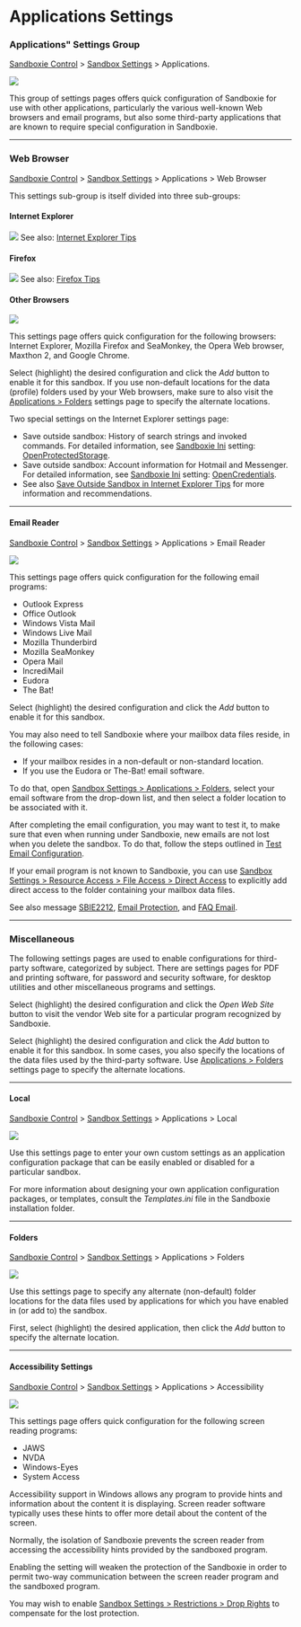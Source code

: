 # Applications Settings

### Applications" Settings Group

[Sandboxie Control](SandboxieControl.md) > [Sandbox Settings](SandboxSettings.md) > Applications.

![](../Media/ApplicationsSettings.png)

This group of settings pages offers quick configuration of Sandboxie for use with other applications, particularly the various well-known Web browsers and email programs, but also some third-party applications that are known to require special configuration in Sandboxie.

* * *

### Web Browser

[Sandboxie Control](SandboxieControl.md) > [Sandbox Settings](SandboxSettings.md) > Applications > Web Browser

This settings sub-group is itself divided into three sub-groups:


#### Internet Explorer
![](../Media/WebBrowserSettings1.png)</td>
See also:   [Internet Explorer Tips](InternetExplorerTips.md)

#### Firefox
![](../Media/WebBrowserSettings2.png)
See also:  [Firefox Tips](FirefoxTips.md)

#### Other Browsers
![](../Media/WebBrowserSettings3.png)</td>


This settings page offers quick configuration for the following browsers: Internet Explorer, Mozilla Firefox and SeaMonkey, the Opera Web browser, Maxthon 2, and Google Chrome.

Select (highlight) the desired configuration and click the _Add_ button to enable it for this sandbox. If you use non-default locations for the data (profile) folders used by your Web browsers, make sure to also visit the [Applications > Folders](ApplicationsSettings#folders) settings page to specify the alternate locations.

Two special settings on the Internet Explorer settings page:

*   Save outside sandbox: History of search strings and invoked commands. For detailed information, see [Sandboxie Ini](SandboxieIni.md) setting: [OpenProtectedStorage](OpenProtectedStorage.md).
*   Save outside sandbox: Account information for Hotmail and Messenger. For detailed information, see [Sandboxie Ini](SandboxieIni.md) setting: [OpenCredentials](OpenCredentials.md).
*   See also [Save Outside Sandbox in Internet Explorer Tips](InternetExplorerTips#SaveOutsideSandbox) for more information and recommendations.

* * *

#### Email Reader

[Sandboxie Control](SandboxieControl.md) > [Sandbox Settings](SandboxSettings.md) > Applications > Email Reader

![](../Media/EmailReaderSettings.png)  

This settings page offers quick configuration for the following email programs:

*   Outlook Express
*   Office Outlook
*   Windows Vista Mail
*   Windows Live Mail
*   Mozilla Thunderbird
*   Mozilla SeaMonkey
*   Opera Mail
*   IncrediMail
*   Eudora
*   The Bat!

Select (highlight) the desired configuration and click the _Add_ button to enable it for this sandbox.

You may also need to tell Sandboxie where your mailbox data files reside, in the following cases:

*   If your mailbox resides in a non-default or non-standard location.
*   If you use the Eudora or The-Bat! email software.

To do that, open [Sandbox Settings > Applications > Folders](ApplicationsSettings.html#folders), select your email software from the drop-down list, and then select a folder location to be associated with it.

After completing the email configuration, you may want to test it, to make sure that even when running under Sandboxie, new emails are not lost when you delete the sandbox. To do that, follow the steps outlined in [Test Email Configuration](TestEmailConfiguration.html).

If your email program is not known to Sandboxie, you can use [Sandbox Settings > Resource Access > File Access > Direct Access](ResourceAccessSettings.html#file) to explicitly add direct access to the folder containing your mailbox data files.

See also message [SBIE2212](SBIE2212.html), [Email Protection](EmailProtection.html), and [FAQ Email](FAQ_Email.html).

* * *

### <a name="misc" id="misc"></a>Miscellaneous

The following settings pages are used to enable configurations for third-party software, categorized by subject. There are settings pages for PDF and printing software, for password and security software, for desktop utilities and other miscellaneous programs and settings.

Select (highlight) the desired configuration and click the _Open Web Site_ button to visit the vendor Web site for a particular program recognized by Sandboxie.

Select (highlight) the desired configuration and click the _Add_ button to enable it for this sandbox. In some cases, you also specify the locations of the data files used by the third-party software. Use [Applications > Folders](ApplicationsSettings#folders) settings page to specify the alternate locations.

* * *

#### Local

[Sandboxie Control](SandboxieControl.md) > [Sandbox Settings](SandboxSettings.md) > Applications > Local

![](../Media/LocalApplicationsSettings.png)

Use this settings page to enter your own custom settings as an application configuration package that can be easily enabled or disabled for a particular sandbox.

For more information about designing your own application configuration packages, or templates, consult the _Templates.ini_ file in the Sandboxie installation folder.

* * *

#### Folders

[Sandboxie Control](SandboxieControl.md) > [Sandbox Settings](SandboxSettings.md) > Applications > Folders

![](../Media/FolderApplicationsSettings.png)

Use this settings page to specify any alternate (non-default) folder locations for the data files used by applications for which you have enabled in (or add to) the sandbox.

First, select (highlight) the desired application, then click the _Add_ button to specify the alternate location.

* * *

#### Accessibility Settings

[Sandboxie Control](SandboxieControl.md) > [Sandbox Settings](SandboxSettings.md) > Applications > Accessibility

![](../Media/AccessibilitySettings.png)

This settings page offers quick configuration for the following screen reading programs:

*   JAWS
*   NVDA
*   Windows-Eyes
*   System Access

Accessibility support in Windows allows any program to provide hints and information about the content it is displaying. Screen reader software typically uses these hints to offer more detail about the content of the screen.

Normally, the isolation of Sandboxie prevents the screen reader from accessing the accessibility hints provided by the sandboxed program.

Enabling the setting will weaken the protection of the Sandboxie in order to permit two-way communication between the screen reader program and the sandboxed program.

You may wish to enable [Sandbox Settings > Restrictions > Drop Rights](RestrictionsSettings#drop) to compensate for the lost protection.
